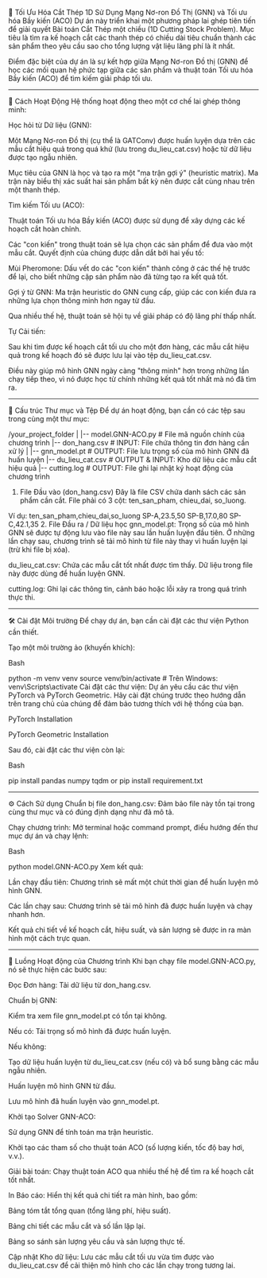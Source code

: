 🤖 Tối Ưu Hóa Cắt Thép 1D Sử Dụng Mạng Nơ-ron Đồ Thị (GNN) và Tối ưu hóa Bầy kiến (ACO)
Dự án này triển khai một phương pháp lai ghép tiên tiến để giải quyết Bài toán Cắt Thép một chiều (1D Cutting Stock Problem). 
Mục tiêu là tìm ra kế hoạch cắt các thanh thép có chiều dài tiêu 
chuẩn thành các sản phẩm theo yêu cầu sao cho tổng lượng vật liệu lãng phí là ít nhất.

Điểm đặc biệt của dự án là sự kết hợp giữa Mạng Nơ-ron Đồ thị (GNN) để học các mối quan hệ phức tạp giữa các sản phẩm và thuật toán Tối ưu hóa Bầy kiến (ACO) để tìm kiếm giải pháp tối ưu.

--------------------------------------------------------------------------------------------------------------------------------

🚀 Cách Hoạt Động
Hệ thống hoạt động theo một cơ chế lai ghép thông minh:

Học hỏi từ Dữ liệu (GNN):

Một Mạng Nơ-ron Đồ thị (cụ thể là GATConv) được huấn luyện dựa trên các mẫu cắt hiệu quả trong quá khứ (lưu trong du_lieu_cat.csv) hoặc từ dữ liệu được tạo ngẫu nhiên.

Mục tiêu của GNN là học và tạo ra một "ma trận gợi ý" (heuristic matrix). Ma trận này biểu thị xác suất hai sản phẩm bất kỳ nên được cắt cùng nhau trên một thanh thép.

Tìm kiếm Tối ưu (ACO):

Thuật toán Tối ưu hóa Bầy kiến (ACO) được sử dụng để xây dựng các kế hoạch cắt hoàn chỉnh.

Các "con kiến" trong thuật toán sẽ lựa chọn các sản phẩm để đưa vào một mẫu cắt. Quyết định của chúng được dẫn dắt bởi hai yếu tố:

Mùi Pheromone: Dấu vết do các "con kiến" thành công ở các thế hệ trước để lại, cho biết những cặp sản phẩm nào đã từng tạo ra kết quả tốt.

Gợi ý từ GNN: Ma trận heuristic do GNN cung cấp, giúp các con kiến đưa ra những lựa chọn thông minh hơn ngay từ đầu.

Qua nhiều thế hệ, thuật toán sẽ hội tụ về giải pháp có độ lãng phí thấp nhất.

Tự Cải tiến:

Sau khi tìm được kế hoạch cắt tối ưu cho một đơn hàng, các mẫu cắt hiệu quả trong kế hoạch đó sẽ được lưu lại vào tệp du_lieu_cat.csv.

Điều này giúp mô hình GNN ngày càng "thông minh" hơn trong những lần chạy tiếp theo, vì nó được học từ chính những kết quả tốt nhất mà nó đã tìm ra.

--------------------------------------------------------------------------------------------------------------------------------

📁 Cấu trúc Thư mục và Tệp
Để dự án hoạt động, bạn cần có các tệp sau trong cùng một thư mục:

/your_project_folder
  |
  |-- model.GNN-ACO.py         # File mã nguồn chính của chương trình
  |-- don_hang.csv             # INPUT: File chứa thông tin đơn hàng cần xử lý
  |
  |-- gnn_model.pt             # OUTPUT: File lưu trọng số của mô hình GNN đã huấn luyện
  |-- du_lieu_cat.csv          # OUTPUT & INPUT: Kho dữ liệu các mẫu cắt hiệu quả
  |-- cutting.log              # OUTPUT: File ghi lại nhật ký hoạt động của chương trình
1. File Đầu vào (don_hang.csv)
Đây là file CSV chứa danh sách các sản phẩm cần cắt. File phải có 3 cột: ten_san_pham, chieu_dai, so_luong.

Ví dụ:
  ten_san_pham,chieu_dai,so_luong
  SP-A,23.5,50
  SP-B,17.0,80
  SP-C,42.1,35
2. File Đầu ra / Dữ liệu học
gnn_model.pt: Trọng số của mô hình GNN sẽ được tự động lưu vào file này sau lần huấn luyện đầu tiên. Ở những lần chạy sau, chương trình sẽ tải mô hình từ file này thay vì huấn luyện lại (trừ khi file bị xóa).

du_lieu_cat.csv: Chứa các mẫu cắt tốt nhất được tìm thấy. Dữ liệu trong file này được dùng để huấn luyện GNN.

cutting.log: Ghi lại các thông tin, cảnh báo hoặc lỗi xảy ra trong quá trình thực thi.

--------------------------------------------------------------------------------------------------------------------------------

🛠️ Cài đặt Môi trường
Để chạy dự án, bạn cần cài đặt các thư viện Python cần thiết.

Tạo một môi trường ảo (khuyến khích):

Bash

python -m venv venv
source venv/bin/activate  # Trên Windows: venv\Scripts\activate
Cài đặt các thư viện: Dự án yêu cầu các thư viện PyTorch và PyTorch Geometric. Hãy cài đặt chúng trước theo hướng dẫn trên trang chủ của chúng để đảm bảo tương thích với hệ thống của bạn.

PyTorch Installation

PyTorch Geometric Installation

Sau đó, cài đặt các thư viện còn lại:

Bash

  pip install pandas numpy tqdm
or 
  pip install requirement.txt

--------------------------------------------------------------------------------------------------------------------------------

⚙️ Cách Sử dụng
Chuẩn bị file don_hang.csv: Đảm bảo file này tồn tại trong cùng thư mục và có đúng định dạng như đã mô tả.

Chạy chương trình: Mở terminal hoặc command prompt, điều hướng đến thư mục dự án và chạy lệnh:

Bash

python model.GNN-ACO.py
Xem kết quả:

Lần chạy đầu tiên: Chương trình sẽ mất một chút thời gian để huấn luyện mô hình GNN.

Các lần chạy sau: Chương trình sẽ tải mô hình đã được huấn luyện và chạy nhanh hơn.

Kết quả chi tiết về kế hoạch cắt, hiệu suất, và sản lượng sẽ được in ra màn hình một cách trực quan.

--------------------------------------------------------------------------------------------------------------------------------

📜 Luồng Hoạt động của Chương trình
Khi bạn chạy file model.GNN-ACO.py, nó sẽ thực hiện các bước sau:

Đọc Đơn hàng: Tải dữ liệu từ don_hang.csv.

Chuẩn bị GNN:

Kiểm tra xem file gnn_model.pt có tồn tại không.

Nếu có: Tải trọng số mô hình đã được huấn luyện.

Nếu không:

Tạo dữ liệu huấn luyện từ du_lieu_cat.csv (nếu có) và bổ sung bằng các mẫu ngẫu nhiên.

Huấn luyện mô hình GNN từ đầu.

Lưu mô hình đã huấn luyện vào gnn_model.pt.

Khởi tạo Solver GNN-ACO:

Sử dụng GNN để tính toán ma trận heuristic.

Khởi tạo các tham số cho thuật toán ACO (số lượng kiến, tốc độ bay hơi, v.v.).

Giải bài toán: Chạy thuật toán ACO qua nhiều thế hệ để tìm ra kế hoạch cắt tốt nhất.

In Báo cáo: Hiển thị kết quả chi tiết ra màn hình, bao gồm:

Bảng tóm tắt tổng quan (tổng lãng phí, hiệu suất).

Bảng chi tiết các mẫu cắt và số lần lặp lại.

Bảng so sánh sản lượng yêu cầu và sản lượng thực tế.

Cập nhật Kho dữ liệu: Lưu các mẫu cắt tối ưu vừa tìm được vào du_lieu_cat.csv để cải thiện mô hình cho các lần chạy trong tương lai.
